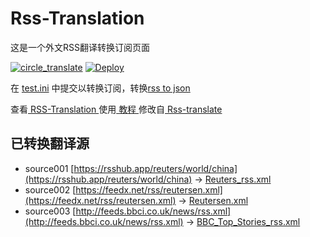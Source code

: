 # Rss-Translation

这是一个外文RSS翻译转换订阅页面 

[![circle_translate](https://github.com/babyansion/Rss-Translation/actions/workflows/circle_translate.yml/badge.svg)](https://github.com/babyansion/Rss-Translation/actions/workflows/circle_translate.yml)
[![Deploy](https://github.com/babyansion/Rss-Translation/actions/workflows/jekyll-gh-pages.yml/badge.svg)](https://github.com/babyansion/Rss-Translation/actions/workflows/jekyll-gh-pages.yml)

在 [test.ini](https://github.com/babyansion/Rss-Translation/blob/main/test.ini) 中提交以转换订阅，转换[rss to json](https://rss2json.com/)

查看[ RSS-Translation ](https://babyansion.github.io/RSS-Translation)使用[ 教程 ](https://www.tjsky.net/tutorial/644)修改自[ Rss-translate ](https://github.com/rcy1314/Rss-Translation/)

## 已转换翻译源

 - source001 [https://rsshub.app/reuters/world/china](https://rsshub.app/reuters/world/china) -> [Reuters_rss.xml](rss/Reuters_rss.xml)
 - source002 [https://feedx.net/rss/reutersen.xml](https://feedx.net/rss/reutersen.xml) -> [Reutersen.xml](rss/Reutersen.xml)
 - source003 [http://feeds.bbci.co.uk/news/rss.xml](http://feeds.bbci.co.uk/news/rss.xml) -> [BBC_Top_Stories_rss.xml](rss/BBC_Top_Stories_rss.xml)
